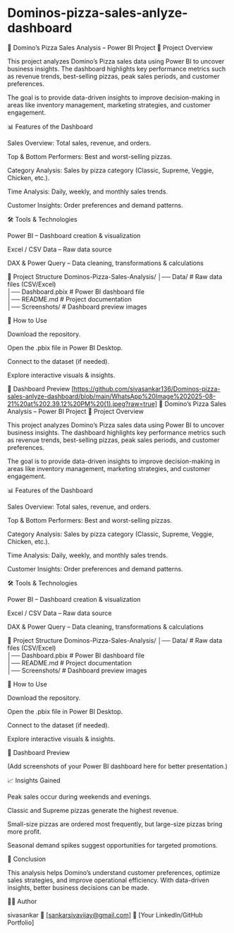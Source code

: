 # Dominos-pizza-sales-anlyze-dashboard
🍕 Domino’s Pizza Sales Analysis – Power BI Project
📌 Project Overview

This project analyzes Domino’s Pizza sales data using Power BI to uncover business insights.
The dashboard highlights key performance metrics such as revenue trends, best-selling pizzas, peak sales periods, and customer preferences.

The goal is to provide data-driven insights to improve decision-making in areas like inventory management, marketing strategies, and customer engagement.

📊 Features of the Dashboard

Sales Overview: Total sales, revenue, and orders.

Top & Bottom Performers: Best and worst-selling pizzas.

Category Analysis: Sales by pizza category (Classic, Supreme, Veggie, Chicken, etc.).

Time Analysis: Daily, weekly, and monthly sales trends.

Customer Insights: Order preferences and demand patterns.

🛠️ Tools & Technologies

Power BI – Dashboard creation & visualization

Excel / CSV Data – Raw data source

DAX & Power Query – Data cleaning, transformations & calculations

📂 Project Structure
Dominos-Pizza-Sales-Analysis/
│── Data/               # Raw data files (CSV/Excel)  
│── Dashboard.pbix      # Power BI dashboard file  
│── README.md           # Project documentation  
│── Screenshots/        # Dashboard preview images  

🚀 How to Use

Download the repository.

Open the .pbix file in Power BI Desktop.

Connect to the dataset (if needed).

Explore interactive visuals & insights.

📸 Dashboard Preview
[https://github.com/sivasankar136/Dominos-pizza-sales-anlyze-dashboard/blob/main/WhatsApp%20Image%202025-08-21%20at%202.39.12%20PM%20(1).jpeg?raw=true]
🍕 Domino’s Pizza Sales Analysis – Power BI Project
📌 Project Overview

This project analyzes Domino’s Pizza sales data using Power BI to uncover business insights.
The dashboard highlights key performance metrics such as revenue trends, best-selling pizzas, peak sales periods, and customer preferences.

The goal is to provide data-driven insights to improve decision-making in areas like inventory management, marketing strategies, and customer engagement.

📊 Features of the Dashboard

Sales Overview: Total sales, revenue, and orders.

Top & Bottom Performers: Best and worst-selling pizzas.

Category Analysis: Sales by pizza category (Classic, Supreme, Veggie, Chicken, etc.).

Time Analysis: Daily, weekly, and monthly sales trends.

Customer Insights: Order preferences and demand patterns.

🛠️ Tools & Technologies

Power BI – Dashboard creation & visualization

Excel / CSV Data – Raw data source

DAX & Power Query – Data cleaning, transformations & calculations

📂 Project Structure
Dominos-Pizza-Sales-Analysis/
│── Data/               # Raw data files (CSV/Excel)  
│── Dashboard.pbix      # Power BI dashboard file  
│── README.md           # Project documentation  
│── Screenshots/        # Dashboard preview images  

🚀 How to Use

Download the repository.

Open the .pbix file in Power BI Desktop.

Connect to the dataset (if needed).

Explore interactive visuals & insights.

📸 Dashboard Preview


(Add screenshots of your Power BI dashboard here for better presentation.)

📈 Insights Gained

Peak sales occur during weekends and evenings.

Classic and Supreme pizzas generate the highest revenue.

Small-size pizzas are ordered most frequently, but large-size pizzas bring more profit.

Seasonal demand spikes suggest opportunities for targeted promotions.

🎯 Conclusion

This analysis helps Domino’s understand customer preferences, optimize sales strategies, and improve operational efficiency. With data-driven insights, better business decisions can be made.

👨‍💻 Author

sivasankar 
📧 [sankarsivavijay@gmail.com]
🔗 [Your LinkedIn/GitHub Portfolio]





